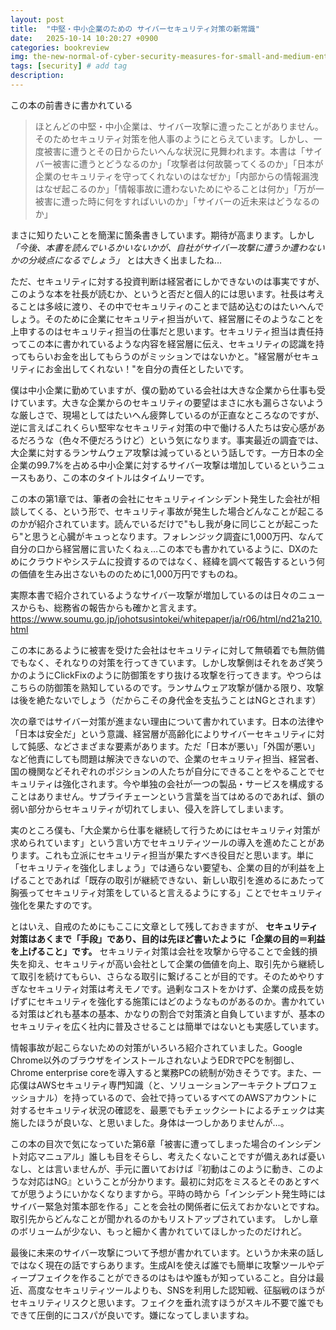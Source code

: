 ```yaml
---
layout: post
title:  "中堅・中小企業のための サイバーセキュリティ対策の新常識"
date:   2025-10-14 10:20:27 +0900
categories: bookreview
img: the-new-normal-of-cyber-security-measures-for-small-and-medium-enterprises.jpg # Add image post (optional)
tags: [security] # add tag
description: 
---
```


この本の前書きに書かれている

> ほとんどの中堅・中小企業は、サイバー攻撃に遭ったことがありません。そのためセキュリティ対策を他人事のようにとらえています。しかし、一度被害に遭うとその日からたいへんな状況に見舞われます。本書は「サイバー被害に遭うとどうなるのか」「攻撃者は何故襲ってくるのか」「日本が企業のセキュリティを守ってくれないのはなぜか」「内部からの情報漏洩はなぜ起こるのか」「情報事故に遭わないためにやることは何か」「万が一被害に遭った時に何をすればいいのか」「サイバーの近未来はどうなるのか」

まさに知りたいことを簡潔に箇条書きしています。期待が高まります。しかし *「今後、本書を読んでいるかいないかが、自社がサイバー攻撃に遭うか遭わないかの分岐点になるでしょう」* とは大きく出ましたね…

ただ、セキュリティに対する投資判断は経営者にしかできないのは事実ですが、このような本を社長が読むか、というと否だと個人的には思います。社長は考えることは多岐に渡り、その中でセキュリティのことまで詰め込むのはたいへんでしょう。そのために企業にセキュリティ担当がいて、経営層にそのようなことを上申するのはセキュリティ担当の仕事だと思います。セキュリティ担当は責任持ってこの本に書かれているような内容を経営層に伝え、セキュリティの認識を持ってもらいお金を出してもらうのがミッションではないかと。"経営層がセキュリティにお金出してくれない！"を自分の責任としたいです。

僕は中小企業に勤めていますが、僕の勤めている会社は大きな企業から仕事も受けています。大きな企業からのセキュリティの要望はまさに水も漏らさないような厳しさで、現場としてはたいへん疲弊しているのが正直なところなのですが、逆に言えばこれくらい堅牢なセキュリティ対策の中で働ける人たちは安心感があるだろうな（色々不便だろうけど）という気になります。事実最近の調査では、大企業に対するランサムウェア攻撃は減っているという話しです。一方日本の全企業の99.7%を占める中小企業に対するサイバー攻撃は増加しているというニュースもあり、この本のタイトルはタイムリーです。

この本の第1章では、筆者の会社にセキュリティインシデント発生した会社が相談してくる、という形で、セキュリティ事故が発生した場合どんなことが起こるのかが紹介されています。読んでいるだけで"もし我が身に同じことが起こったら"と思うと心臓がキュっとなります。フォレンジック調査に1,000万円、なんて自分の口から経営層に言いたくねぇ…この本でも書かれているように、DXのためにクラウドやシステムに投資するのではなく、経緯を調べて報告するという何の価値を生み出さないもののために1,000万円ですものね。

実際本書で紹介されているようなサイバー攻撃が増加しているのは日々のニュースからも、総務省の報告からも確かと言えます。
https://www.soumu.go.jp/johotsusintokei/whitepaper/ja/r06/html/nd21a210.html

この本にあるように被害を受けた会社はセキュリティに対して無頓着でも無防備でもなく、それなりの対策を行ってきています。しかし攻撃側はそれをあざ笑うかのようにClickFixのように防御策をすり抜ける攻撃を行ってきます。やつらはこちらの防御策を熟知しているのです。ランサムウェア攻撃が儲かる限り、攻撃は後を絶たないでしょう（だからこその身代金を支払うことはNGとされます）

次の章ではサイバー対策が進まない理由について書かれています。日本の法律や「日本は安全だ」という意識、経営層が高齢化によりサイバーセキュリティに対して鈍感、などさまざまな要素があります。ただ「日本が悪い」「外国が悪い」など他責にしても問題は解決できないので、企業のセキュリティ担当、経営者、国の機関などそれぞれのポジションの人たちが自分にできることをやることでセキュリティは強化されます。今や単独の会社が一つの製品・サービスを構成することはありません。サプライチェーンという言葉を当てはめるのであれば、鎖の弱い部分からセキュリティが切れてしまい、侵入を許してしまいます。

実のところ僕も、「大企業から仕事を継続して行うためにはセキュリティ対策が求められています」という言い方でセキュリティツールの導入を進めたことがあります。これも立派にセキュリティ担当が果たすべき役目だと思います。単に「セキュリティを強化しましょう」では通らない要望も、企業の目的が利益を上げることであれば「既存の取引が継続できない、新しい取引を進めるにあたって胸張ってセキュリティ対策をしていると言えるようにする」ことでセキュリティ強化を果たすのです。

とはいえ、自戒のためにもここに文章として残しておきますが、 **セキュリティ対策はあくまで「手段」であり、目的は先ほど書いたように「企業の目的＝利益を上げること」です。**
セキュリティ対策は会社を攻撃から守ることで金銭的損失を抑え、セキュリティが高い会社として企業の価値を向上、取引先から継続して取引を続けてもらい、さらなる取引に繋げることが目的です。そのためやりすぎなセキュリティ対策は考えモノです。過剰なコストをかけず、企業の成長を妨げずにセキュリティを強化する施策にはどのようなものがあるのか。書かれている対策はどれも基本の基本、かなりの割合で対策済と自負していますが、基本のセキュリティを広く社内に普及させることは簡単ではないとも実感しています。

情報事故が起こらないための対策がいろいろ紹介されていました。Google Chrome以外のブラウザをインストールされないようEDRでPCを制御し、Chrome enterprise coreを導入すると業務PCの統制が効きそうです。また、一応僕はAWSセキュリティ専門知識（と、ソリューションアーキテクトプロフェッショナル）を持っているので、会社で持っているすべてのAWSアカウントに対するセキュリティ状況の確認を、最悪でもチェックシートによるチェックは実施したほうが良いな、と思いました。身体は一つしかありませんが…。

この本の目次で気になっていた第6章「被害に遭ってしまった場合のインシデント対応マニュアル」誰しも目をそらし、考えたくないことですが備えあれば憂いなし、とは言いませんが、手元に置いておけば『初動はこのように動き、このような対応はNG』ということが分かります。最初に対応をミスるとそのあとすべてが思うようにいかなくなりますから。平時の時から「インシデント発生時にはサイバー緊急対策本部を作る」ことを会社の関係者に伝えておかないとですね。取引先からどんなことが聞かれるのかもリストアップされています。
しかし章のボリュームが少ない、もっと細かく書かれていてほしかったのだけれど。

最後に未来のサイバー攻撃について予想が書かれています。というか未来の話しではなく現在の話ですらあります。生成AIを使えば誰でも簡単に攻撃ツールやディープフェイクを作ることができるのはもはや誰もが知っていること。自分は最近、高度なセキュリティツールよりも、SNSを利用した認知戦、征脳戦のほうがセキュリティリスクと思います。フェイクを垂れ流すほうがスキル不要で誰でもできて圧倒的にコスパが良いです。嫌になってしまいますね。


